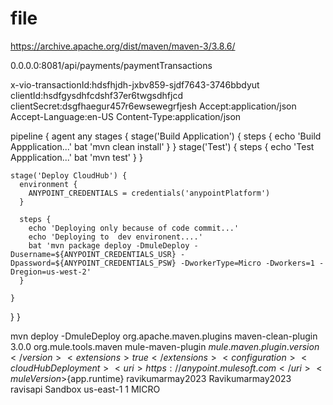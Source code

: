 # file

https://archive.apache.org/dist/maven/maven-3/3.8.6/

0.0.0.0:8081/api/payments/paymentTransactions

x-vio-transactionId:hdsfhjdh-jxbv859-sjdf7643-3746bbdyut
clientId:hsdfgysdhfcdshf37er6twgsdhfjcd
clientSecret:dsgfhaegur457r6ewsewegrfjesh
Accept:application/json
Accept-Language:en-US
Content-Type:application/json



pipeline {
  agent any
  stages {
    stage('Build Application') { 
      steps {
       echo 'Build Appplication...' 
        bat 'mvn clean install'
      }
    }
 	stage('Test') { 
      steps {
        echo 'Test Appplication...' 
        bat 'mvn test'
      }
    }
 	
   
	stage('Deploy CloudHub') { 
      environment {
        ANYPOINT_CREDENTIALS = credentials('anypointPlatform')
      }
            
      steps {
        echo 'Deploying only because of code commit...'
        echo 'Deploying to  dev environent....'
        bat 'mvn package deploy -DmuleDeploy -Dusername=${ANYPOINT_CREDENTIALS_USR} -Dpassword=${ANYPOINT_CREDENTIALS_PSW} -DworkerType=Micro -Dworkers=1 -Dregion=us-west-2'
      }
	  
	}
	
	
	
	
	
	
	
	
	
	
	
	
	
	
	
	
	
	
	
	
	
	
	
	
	
	
	
	
	
	
  }
}














mvn deploy -DmuleDeploy
<plugin>                 <groupId>org.apache.maven.plugins</groupId>                 <artifactId>maven-clean-plugin</artifactId>                 <version>3.0.0</version>             </plugin>             <plugin>                 <groupId>org.mule.tools.maven</groupId>                 <artifactId>mule-maven-plugin</artifactId>                 <version>${mule.maven.plugin.version}</version>                 <extensions>true</extensions>                 <configuration>                     <cloudHubDeployment>                         <uri>https://anypoint.mulesoft.com</uri>                         <muleVersion>${app.runtime}</muleVersion>                         <username>ravikumarmay2023</username>                         <password>Ravikumarmay2023</password>                         <applicationName>ravisapi</applicationName>                         <environment>Sandbox</environment>                         <region>us-east-1</region>                         <workers>1</workers>                         <workerType>MICRO</workerType>                     </cloudHubDeployment>                 </configuration>             </plugin>










